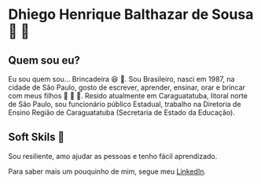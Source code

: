 # Dhiego Henrique Balthazar de Sousa 🤘 :metal:

## Quem sou eu?
Eu sou quem sou... Brincadeira 😆 👀.
Sou Brasileiro, nasci em 1987, na cidade de São Paulo, gosto de escrever, aprender, ensinar, orar e brincar com meus filhos 🧒 🧒 🧒.
Resido atualmente em Caraguatatuba, litoral norte de São Paulo, sou funcionário público Estadual, trabalho na Diretoria de Ensino Região de Caraguatatuba (Secretaria de Estado da Educação).

## Soft Skils 🛄
Sou resiliente, amo ajudar as pessoas e tenho fácil aprendizado.

Para saber mais um pouquinho de mim, segue meu [LinkedIn](https://www.linkedin.com/in/dhiego-henrique-balthazar-de-sousa-aa6a8295/).

<!---
dhiegobalthazarsousa/dhiegobalthazarsousa is a ✨ special ✨ repository because its `README.md` (this file) appears on your GitHub profile.
You can click the Preview link to take a look at your changes.
--->
